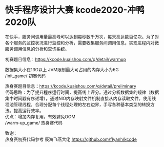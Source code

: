 # 快手程序设计大赛 kcode2020-冲鸭2020队
在快手，服务间调用量最高峰可以达到每秒数千万次，每天高达数百亿次。为了对各个服务的监控状况进行监控和分析，需要收集服务间调用信息，实现进程内对微服务调用信息的分析和查询系统。

初赛题目信息：https://kcode.kuaishou.com/q/detail/warmup     

数据集大小在13G以上 JVM限制最大可占用的内存大小为6G  
/init_game/ 初赛代码  

热身赛题目信息：https://kcode.kuaishou.com/q/detail/preliminary  
代码思路：为了提升程序运行时间，提高线上评分。通过分析数据集的规律（数据集中时间戳有序递增），通过NIO内存映射文件机制直接从内存读取文件，使用线程池管理线程，合理分配每个线程处理的左右边界，手写各种基本类型的转换方法。提高运行效率。  
优点：增加内存复用，有效避免OOM  
/warm-up_game/ 热身赛代码   

致谢：  
热身赛初赛代码参考 辰海飞燕大佬 https://github.com/flyanh/kcode  


